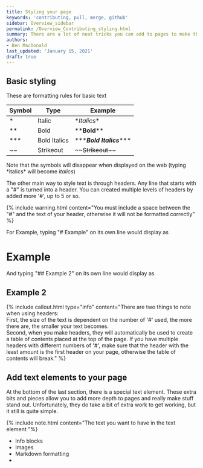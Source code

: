 ```yaml
---
title: Styling your page
keywords: 'contributing, pull, merge, github'
sidebar: Overview_sidebar
permalink: /Overview_Contributing_styling.html
summary: There are a lot of neat tricks you can add to pages to make them show information differently. This article goes over the most common uses.
authors:
- Ben MacDonald
last_updated: 'January 15, 2021'
draft: true
---
```


## Basic styling
These are formatting rules for basic text

| Symbol    | Type          | Example                           |
| --------- |---------------|-----------------------------------|
|  \*       | Italic        | \**Italics*\*                     |
|  \*\*     | Bold          | \*\***Bold**\*\*                  |
|  \*\*\*   | Bold Italics  | \*\*\****Bold Italics***\*\*\*    |
|  \~\~     | Strikeout     | \~\~~~Strikeout~~\~\~             |

Note that the symbols will disappear when displayed on the web
(typing \*italics\* will become *italics*)

The other main way to style text is through headers. Any line that starts with a "#" is turned into a header. You can created multiple levels of headers by added more '#', up to 5 or so. 

{% include warning.html content="You must include a space between the \"#\" and the text of your header, otherwise it will not be formatted correctly" %}

For Example, typing "# Example" on its own line would display as
# Example

And typing "## Example 2" on its own line would display as

## Example 2

{% include callout.html type="info" content="There are two things to note when using headers:<br>First, the size of the text is dependent on the number of '#' used, the more there are, the smaller your text becomes.<br>Second, when you make headers, they will automatically be used to create a table of contents placed at the top of the page. If you have multiple headers with different numbers of '#', make sure that the header with the least amount is the first header on your page, otherwise the table of contents will break." %}


## Add text elements to your page

At the bottom of the last section, there is a special text element. These extra bits and pieces allow you to add more depth to pages and really make stuff stand out. Unfortunately, they do take a bit of extra work to get working, but it still is quite simple.

{% include note.html content="The text you want to have in the text element "%}

- Info blocks
- Images
- Markdown formatting
-